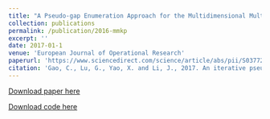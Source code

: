 ```yaml
---
title: "A Pseudo-gap Enumeration Approach for the Multidimensional Multiple-choice Knapsack Problem"
collection: publications
permalink: /publication/2016-mmkp
excerpt: ''
date: 2017-01-1
venue: 'European Journal of Operational Research'
paperurl: 'https://www.sciencedirect.com/science/article/abs/pii/S0377221716309675'
citation: 'Gao, C., Lu, G., Yao, X. and Li, J., 2017. An iterative pseudo-gap enumeration approach for the Multidimensional Multiple-choice Knapsack Problem. European Journal of Operational Research, 260(1), pp.1-11.'
---
```


[Download paper here](/files/IPGE.pdf)

[Download code here](/files/ipge_mmkp.zip)
